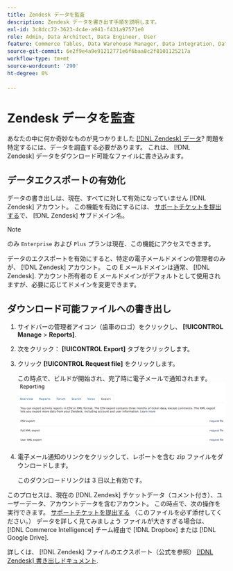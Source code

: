 ```yaml
---
title: Zendesk データを監査
description: Zendesk データを書き出す手順を説明します。
exl-id: 3c8dcc72-3623-4c4e-a941-f431a97571e0
role: Admin, Data Architect, Data Engineer, User
feature: Commerce Tables, Data Warehouse Manager, Data Integration, Data Import/Export
source-git-commit: 6e2f9e4a9e91212771e6f6baa8c2f8101125217a
workflow-type: tm+mt
source-wordcount: '290'
ht-degree: 0%

---
```


# Zendesk データを監査

あなたの中に何か奇妙なものが見つかりました [[!DNL Zendesk] データ](../integrations/exp-zendesk-data.md)? 問題を特定するには、データを調査する必要があります。 これは、 [!DNL Zendesk] データをダウンロード可能なファイルに書き込みます。

## データエクスポートの有効化

データの書き出しは、現在、すべてに対して有効になっていません [!DNL Zendesk] アカウント。 この機能を有効にするには、 [サポートチケットを提出する](https://experienceleague.adobe.com/docs/commerce-knowledge-base/kb/troubleshooting/miscellaneous/mbi-service-policies.html)で、 [!DNL Zendesk] サブドメイン名。

>[!NOTE]
>
>のみ `Enterprise` および `Plus` プランは現在、この機能にアクセスできます。

データのエクスポートを有効にすると、特定の電子メールドメインの管理者のみが、 [!DNL Zendesk] アカウント。 この E メールドメインは通常、 [!DNL Zendesk]. アカウント所有者の E メールドメインがデフォルトとして使用されますが、必要に応じてドメインを変更できます。

## ダウンロード可能ファイルへの書き出し

1. サイドバーの管理者アイコン（歯車のロゴ）をクリックし、 **[!UICONTROL Manage** > **Reports]**.
1. 次をクリック： **[!UICONTROL Export]** タブをクリックします。
1. クリック **[!UICONTROL Request file]** をクリックします。

   この時点で、ビルドが開始され、完了時に電子メールで通知されます。
   ![reports_export_new.png](../../../assets/reports_export_new.png)

1. 電子メール通知のリンクをクリックして、レポートを含む zip ファイルをダウンロードします。

   このダウンロードリンクは 3 日以上有効です。

このプロセスは、現在の [!DNL Zendesk] チケットデータ（コメント付き）、ユーザーデータ、アカウントデータを含むアカウント。 この時点で、次の操作を実行できます。 [サポートチケットを提出する](https://experienceleague.adobe.com/docs/commerce-knowledge-base/kb/troubleshooting/miscellaneous/mbi-service-policies.html) （このファイルを必ず添付してください。） データを詳しく見てみましょう ファイルが大きすぎる場合は、 [!DNL Commerce Intelligence] チーム経由で [!DNL Dropbox] または [!DNL Google Drive].

詳しくは、 [!DNL Zendesk] ファイルのエクスポート（公式を参照） [[!DNL Zendesk] 書き出しドキュメント](https://support.zendesk.com/hc/en-us/articles/4408886165402-Exporting-data-to-a-JSON-CSV-or-XML-file).
